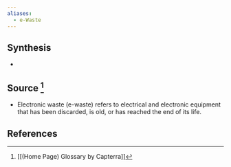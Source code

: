 ```yaml
---
aliases:
  - e-Waste
---
```

## Synthesis
- 
## Source [^1]
- Electronic waste (e-waste) refers to electrical and electronic equipment that has been discarded, is old, or has reached the end of its life.
## References

[^1]: [[(Home Page) Glossary by Capterra]]